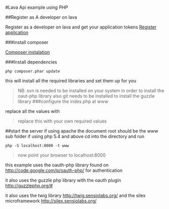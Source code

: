 #Lava Api example using PHP

##Register as A developer on lava

Register as a developer on lava and get your application tokens 
[Register application ](http://lavaapi.qwkpy.com/)


###install composer 

[Composer instalation ](http://getcomposer.org/download/)

###Install dependencies

``` php composer.phar update ```

this will install all the required libraries and set them up for you 
> NB: svn is needed to be installed on your system in order to install the oaut-php library 
> also  git needs to be installed to install the guzzle library 
###configure the index.php at www

replace all the values with 
> replace this with your own required values

##start the server
if using apache the document root should be the www sub folder if using php 5.4 and above 
cd into the directory and run 

``` php -S localhost:8000 -t www ```

> now point your browser to  localhost:8000 

this example uses the oauth-php library found on http://code.google.com/p/oauth-php/ for authentication

it also uses the guzzle php library with the oauth plugin http://guzzlephp.org/#

it  also uses the twig library http://twig.sensiolabs.org/ and the silex microframework http://silex.sensiolabs.org/ 